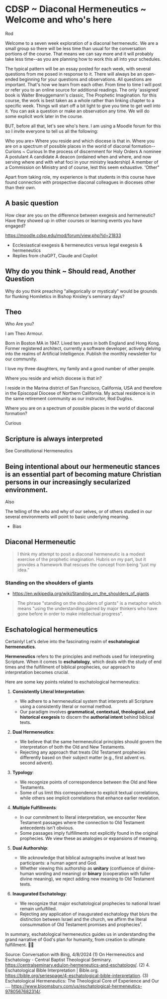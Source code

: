 # CDSP ~ Diaconal Hermeneutics ~ Welcome and who's here

Rod

Welcome to a seven week exploration of a diaconal hermeneutic. We are a small group so there will be less time than usual for the conversation portions of the course. That means we can say more and it will probably take less time--as you are planning how to work this all into your schedules.

The typical pattern will be an essay posted for each week, with several questions from me posed in response to it. There will always be an open-ended beginning for your questions and observations. All questions are important. That's how we learn from each other. From time to time I will post or refer you to an online source for additional readings. The only 'assigned' book is Walter Breuggemann's classic, The Prophetic Imagination. for this course, the work is best taken as a whole rather than linking  chapter to a specific week. Things will start off a bit light to give you time to get well into it. You can ask a question or make an observation any time. We will do some explicit work later in the course.

BUT, before all that, let's see who's here.
I am using a Moodle forum for this so I invite everyone to tell us all the following:

Who you are>
Where you reside and which diocese is that in.
Where you are on a spectrum of possible places in the world of diaconal formation--
Curions ~ Curious
In the process of discernment for Holy Orders
A nominee
A postulant
A candidate
A deacon (ordained when and where, and now serving where and with what foci in your ministry leadership)
A member of a Commission on Ministry
and of course, lest this seem exhaustive. 'Other"

Apart from taking role, my experience is that students in this course have found connection with prospective diaconal colleagues in dioceses other than their own.


## A basic question

How clear are you on the difference between exegesis and hermeneutic?  Have they showed up in other courses or learning events you have engaged?

https://moodle.cdsp.edu/mod/forum/view.php?id=21833

* Ecclesiastical exegesis & hermeneutics versus legal exegesis & hermeneutics
* Replies from chaGPT, Claude and Copilot


## Why do you think ~ Should read, Another Question

Why do you think preaching "allegorically or mysticaly" would be grounds for flunking Homiletics in Bishop Knisley's seminary days?


## Theo

Who Are you?

I am Theo Armour.

Born in Boston MA in 1947. Lived ten years in both England and Hong Kong. Former registered architect, currently a software developer, actively delving into the realms of Artificial Intelligence. Publish the monthly newsletter for our community.

I love my three daughters, my family and a good number of other people.

Where you reside and which diocese is that in?

I reside in the Marina district of San Francisco, California, USA and therefore in the Episcopal Diocese of Northern California. My actual residence is in the same retirement community as our instructor, Rod Dugliss.

Where you are on a spectrum of possible places in the world of diaconal formation?

Curious

## Scripture is always interpreted

See Constitutional Hermeneutics

## Being intentional about our hermeneutic stances is an essential part of becoming mature Christian persons in our increasingly secularized environment.
Also

The telling of the who and why of our selves, or of others studied in our several environments will point to basic underlying meaning.

* Bias

## Diaconal Hermeneutic

>I think my attempt to posit a diaconal hermeneutic is a modest exercise of the prophetic imagination.
>Hubris on my part, but it provides a framework that rescues the concept from being “just my idea.”

### Standing on the shoulders of giants

* https://en.wikipedia.org/wiki/Standing_on_the_shoulders_of_giants

>The phrase "standing on the shoulders of giants" is a metaphor which means "using the understanding gained by major thinkers who have gone before in order to make intellectual progress".


## Eschatological hermeneutics

Certainly! Let's delve into the fascinating realm of **eschatological hermeneutics**.

**Hermeneutics** refers to the principles and methods used for interpreting Scripture. When it comes to **eschatology**, which deals with the study of end times and the fulfillment of biblical prophecies, our approach to interpretation becomes crucial.

Here are some key points related to eschatological hermeneutics:

1. **Consistently Literal Interpretation**:
   * We adhere to a hermeneutical system that interprets all Scripture using a consistently literal or normal method.
   * Our paradigm involves **grammatical, contextual, theological, and historical exegesis** to discern the **authorial intent** behind biblical texts.

2. **Dual Hermeneutics**:
   * We believe that the same hermeneutical principles should govern the interpretation of both the Old and New Testaments.
   * Rejecting any approach that treats Old Testament prophecies differently based on their subject matter (e.g., first advent vs. second advent).

3. **Typology**:
   * We recognize points of correspondence between the Old and New Testaments.
   * Some of us limit this correspondence to explicit textual correlations, while others see implicit correlations that enhance earlier revelation.

4. **Multiple Fulfillments**:
   * In our commitment to literal interpretation, we encounter New Testament passages where the connection to Old Testament antecedents isn't obvious.
   * Some passages imply fulfillments not explicitly found in the original prophecies. We view these as analogies or expansions of meaning.

5. **Dual Authorship**:
   * We acknowledge that biblical autographs involve at least two participants: a human agent and God.
   * Whether viewing this authorship as **unitary** (confluence of divine-human wording and meaning) or **binary** (cooperation with fuller divine meaning), we reject adding new meaning to Old Testament texts.

6. **Inaugurated Eschatology**:
   * We recognize that major eschatological prophecies to national Israel remain unfulfilled.
   * Rejecting any application of inaugurated eschatology that blurs the distinction between Israel and the church, we affirm the literal consummation of Old Testament promises and prophecies¹.

In summary, eschatological hermeneutics guides us in understanding the grand narrative of God's plan for humanity, from creation to ultimate fulfillment. 🌟📜

Source: Conversation with Bing, 4/8/2024
(1) On Hermeneutics and Eschatology - Central Baptist Theological Seminary. https://centralseminary.edu/on-hermeneutics-and-eschatology/.
(2) 4. Eschatological Bible Interpretation | Bible.org. https://bible.org/seriespage/4-eschatological-bible-interpretation.
(3) Eschatological Hermeneutics: The Theological Core of Experience and Our .... https://www.bloomsbury.com/us/eschatological-hermeneutics-9780567682314/.



